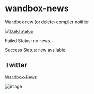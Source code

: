 # wandbox-news
Wandbox new (or delete) compiler notifier

[![Build status](https://ci.appveyor.com/api/projects/status/jmfrj02w7hm0u7ut?svg=true)](https://ci.appveyor.com/project/srz-zumix/wandbox-news)

Failed Status: no news.

Success Status: new available.

## Twitter

[Wandbox-News](https://twitter.com/Wandbox_News)

![image](https://user-images.githubusercontent.com/1439172/80100560-12d3e580-85ab-11ea-8796-46f720792f76.png)
